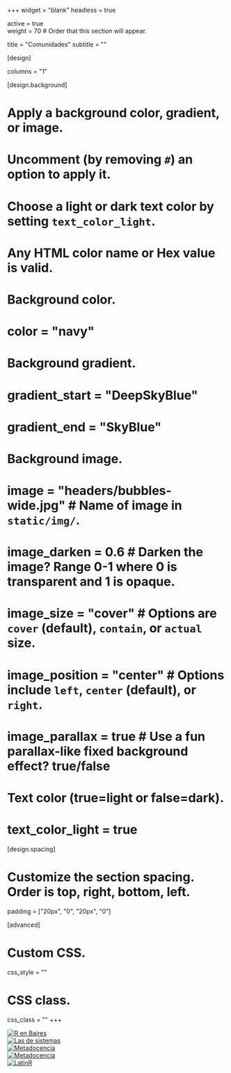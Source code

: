 +++
  widget = "blank"
  headless = true  
  
  active = true  
  weight = 70  # Order that this section will appear.
  
  title = "Comunidades"
  subtitle = ""
  
  [design]
  
  columns = "1"
  
  [design.background]
  # Apply a background color, gradient, or image.
  #   Uncomment (by removing `#`) an option to apply it.
  #   Choose a light or dark text color by setting `text_color_light`.
  #   Any HTML color name or Hex value is valid.
  
  # Background color.
  # color = "navy"
  
  # Background gradient.
  # gradient_start = "DeepSkyBlue"
  # gradient_end = "SkyBlue"
  
  # Background image.
  # image = "headers/bubbles-wide.jpg"  # Name of image in `static/img/`.
  # image_darken = 0.6  # Darken the image? Range 0-1 where 0 is transparent and 1 is opaque.
  # image_size = "cover"  #  Options are `cover` (default), `contain`, or `actual` size.
  # image_position = "center"  # Options include `left`, `center` (default), or `right`.
  # image_parallax = true  # Use a fun parallax-like fixed background effect? true/false
  
  # Text color (true=light or false=dark).
  # text_color_light = true
  
  [design.spacing]
  # Customize the section spacing. Order is top, right, bottom, left.
  padding = ["20px", "0", "20px", "0"]
  
  [advanced]
  # Custom CSS. 
  css_style = ""
  
  # CSS class.
  css_class = ""
+++




<div class="row">

  <div class="col-12 col-sm-auto">
    <a href="https://renbaires.github.io/" target="_blank" rel="noopener"><img src="/media/renbaires.png" alt="R en Baires"></a>
  </div>
  
  <div class="col-12 col-sm-auto">
    <a href="https://lasdesistemas.org/" target="_blank" rel="noopener"><img src="/media/lasdesistemas.svg" alt="Las de sistemas"></a>
  </div>

  <div class="col-12 col-sm-auto">
    <a href="https://www.metadocencia.org/" target="_blank" rel="noopener"><img src="/media/meta1.png" alt="Metadocencia"></a>
  </div>
  
  <div class="col-12 col-sm-auto">
    <a href="https://www.metadocencia.org/" target="_blank" rel="noopener"><img src="/media/meta2.png" alt="Metadocencia"></a>
  </div>
  
  <div class="col-12 col-sm-auto">
    <a href="https://latin-r.com/" target="_blank" rel="noopener"><img src="/media/latinr.png" alt="LatinR"></a>
  </div>
  

</div>
  

